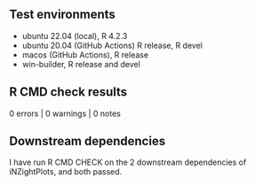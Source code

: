 ## Test environments

- ubuntu 22.04 (local), R 4.2.3
- ubuntu 20.04 (GitHub Actions) R release, R devel
- macos (GitHub Actions), R release
- win-builder, R release and devel

## R CMD check results

0 errors | 0 warnings | 0 notes

## Downstream dependencies

I have run R CMD CHECK on the 2 downstream dependencies of iNZightPlots, and both passed.
